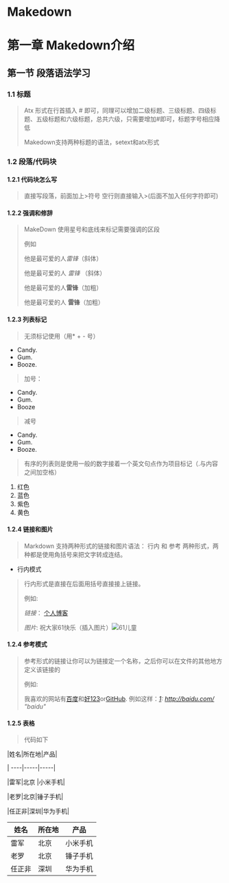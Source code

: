 # Makedown

# 第一章  Makedown介绍
## 第一节  段落语法学习
### 1.1  标题
> Atx 形式在行首插入 # 即可，同理可以增加二级标题、三级标题、四级标题、五级标题和六级标题，总共六级，只需要增加#即可，标题字号相应降低
>
> Makedown支持两种标题的语法，setext和atx形式

### 1.2  段落/代码块

#### 1.2.1 代码块怎么写
> 直接写段落，前面加上>符号
> 空行则直接输入>(后面不加入任何字符即可)

#### 1.2.2 强调和修辞
> MakeDown 使用星号和底线来标记需要强调的区段
>
> 例如
>
> 他是最可爱的人*雷锋*（斜体）
>
> 他是最可爱的人 _雷锋_ （斜体）
>
> 他是最可爱的人**雷锋**（加粗）
>
> 他是最可爱的人 __雷锋__（加粗）


#### 1.2.3 列表标记
> 无须标记使用（用* + - 号）
* Candy.
* Gum.
* Booze.
> 加号：
+ Candy.
+ Gum.
+ Booze
> 减号
- Candy.
- Gum.
- Booze.

>
> 有序的列表则是使用一般的数字接着一个英文句点作为项目标记（.与内容之间加空格）
1. 红色
2. 蓝色
3. 紫色
4. 黄色

#### 1.2.4 链接和图片
> Markdown 支持两种形式的链接和图片语法： 行内 和 参考 两种形式，两种都是使用角括号来把文字转成连结。
>
+ 行内模式
> 行内形式是直接在后面用括号直接接上链接。
>
> 例如:
>
> *链接*：
> [个人博客](http://blog.csdn.net/blueamertj)
>
> *图片*:
> 祝大家61快乐（插入图片）![61儿童](https://encrypted-tbn0.gstatic.com/images?q=tbn:ANd9GcQh9Q3f6GatZeFDRh7aqz5daZxdc0CmYg5psAj4gMjcjpWoLC0y7w)
>
#### 1.2.4 参考模式
> 参考形式的链接让你可以为链接定一个名称，之后你可以在文件的其他地方定义该链接的
>
>例如:
>
>我喜欢的网站有[百度][1]和[好123][2]or[GitHub][3].
> 例如这样：*[1]: http://baidu.com/ "baidu"*
>
[1]: http://baidu.com/ "baidu"
[2]: http://www.hao123.com/ "好123"
[3]: https://github.com/ "GitHub"

#### 1.2.5 表格
>代码如下
> 
|姓名|所在地|产品|
>
| ----|-----|-----|
>
|雷军|北京 |小米手机|
>
|老罗|北京|锤子手机|
>
|任正非|深圳|华为手机|
>
|姓名|所在地|产品|
| ----|-----|-----|
|雷军|北京 |小米手机|
|老罗|北京|锤子手机|
|任正非|深圳|华为手机|

>
>

